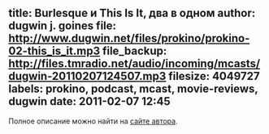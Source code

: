 title: Burlesque и This Is It, два в одном
author: dugwin j. goines
file: http://www.dugwin.net/files/prokino/prokino-02-this_is_it.mp3
file_backup: http://files.tmradio.net/audio/incoming/mcasts/dugwin-20110207124507.mp3
filesize: 4049727
labels: prokino, podcast, mcast, movie-reviews, dugwin
date: 2011-02-07 12:45
---
<p>Полное описание можно найти на <a href="http://www.dugwin.net/rss/podcast/blog/00115.html">сайте автора</a>.</p>
